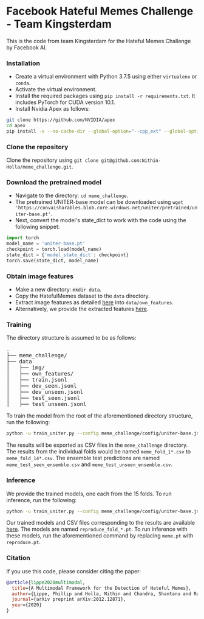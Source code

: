 # Facebook Hateful Memes Challenge - Team Kingsterdam

This is the code from team Kingsterdam for the Hateful Memes Challenge by Facebook AI.

### Installation

- Create a virtual environment with Python 3.7.5 using either `virtualenv` or `conda`.
- Activate the virtual environment.
- Install the required packages using `pip install -r requirements.txt`. It includes PyTorch for CUDA version 10.1.
- Install Nvidia Apex as follows:
```bash
git clone https://github.com/NVIDIA/apex
cd apex
pip install -v --no-cache-dir --global-option="--cpp_ext" --global-option="--cuda_ext" ./
```

### Clone the repository

Clone the repository using `git clone git@github.com:Nithin-Holla/meme_challenge.git`.

### Download the pretrained model

- Navigate to the directory: `cd meme_challenge`.
- The pretrained UNITER-base model can be downloaded using `wget 'https://convaisharables.blob.core.windows.net/uniter/pretrained/uniter-base.pt'`.
- Next, convert the model's state_dict to work with the code using the following snippet:
```python
import torch
model_name = 'uniter-base.pt'
checkpoint = torch.load(model_name)
state_dict = {'model_state_dict': checkpoint}
torch.save(state_dict, model_name)

```

### Obtain image features

- Make a new directory: `mkdir data`.
- Copy the HatefulMemes dataset to the `data` directory.
- Extract image features as detailed [here](https://github.com/Nithin-Holla/meme_challenge/blob/master/bottom-up-attention.pytorch/README.md) into `data/own_features`.
- Alternatively, we provide the extracted features [here](https://drive.google.com/file/d/1R6ilAEmzH0gKfZCdbiSDmFj80PFxQh7R/view?usp=sharing).

### Training

The directory structure is assumed to be as follows:
<pre>
.
├── meme_challenge/
├── data
│   ├── img/
│   ├── own_features/
│   ├── train.jsonl
│   ├── dev_seen.jsonl
│   ├── dev_unseen.jsonl
│   ├── test_seen.jsonl
│   ├── test_unseen.jsonl
</pre>

To train the model from the root of the aforementioned directory structure, run the following:
```bash
python -u train_uniter.py --config meme_challenge/config/uniter-base.json --data_path data/ --model_path meme_challenge/ --pretrained_model_file uniter-base.pt --feature_path data/own_features/ --lr 3e-5 --scheduler warmup_cosine --warmup_steps 500 --max_epoch 30 --batch_size 16 --patience 5 --gradient_accumulation 2 --confounder_repeat 3 --pos_wt 1.8 --model_save_name meme.pt --seed 43 --num_folds -1 --crossval_dev_size 200 --crossval_use_dev
```
The results will be exported as CSV files in the `meme_challenge` directory. The results from the individual folds would be named `meme_fold_1*.csv` to `meme_fold_14*.csv`. The ensemble test predictions are named `meme_test_seen_ensemble.csv` and `meme_test_unseen_ensemble.csv`.

### Inference

We provide the trained models, one each from the 15 folds. To run inference, run the following:
```bash
python -u train_uniter.py --config meme_challenge/config/uniter-base.json --data_path data/ --model_path meme_challenge/ --feature_path data/own_features/ --lr 3e-5 --scheduler warmup_cosine --warmup_steps 500 --max_epoch 0 --batch_size 16 --patience 5 --gradient_accumulation 2 --confounder_repeat 3 --pos_wt 1.8 --model_save_name meme.pt --seed 43 --num_folds -1 --crossval_dev_size 200 --crossval_use_dev
```

Our trained models and CSV files corresponding to the results are available [here](https://drive.google.com/file/d/1HdkL8yeGDQAV0XF_sizXJ9jP63gjHWk7/view?usp=sharing). The models are named `reproduce_fold_*.pt`. To run inference with these models, run the aforementioned command by replacing `meme.pt` with `reproduce.pt`.

### Citation
If you use this code, please consider citing the paper:
```bib
@article{lippe2020multimodal,
  title={A Multimodal Framework for the Detection of Hateful Memes},
  author={Lippe, Phillip and Holla, Nithin and Chandra, Shantanu and Rajamanickam, Santhosh and Antoniou, Georgios and Shutova, Ekaterina and Yannakoudakis, Helen},
  journal={arXiv preprint arXiv:2012.12871},
  year={2020}
}
```
